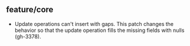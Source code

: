 ## feature/core

*  Update operations can't insert with gaps. This patch changes
   the behavior so that the update operation fills the missing
   fields with nulls (gh-3378).